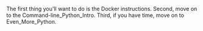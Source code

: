 The first thing you'll want to do is the Docker instructions. 
Second, move on to the Command-line_Python_Intro. 
Third, if you have time, move on to Even_More_Python. 

